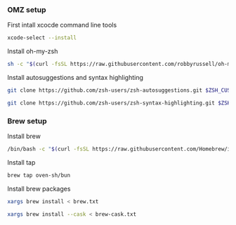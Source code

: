 ### OMZ setup

First intall xcocde command line tools

```bash
xcode-select --install
```

Install oh-my-zsh

```bash
sh -c "$(curl -fsSL https://raw.githubusercontent.com/robbyrussell/oh-my-zsh/master/tools/install.sh)"
```

Install autosuggestions and syntax highlighting

```bash
git clone https://github.com/zsh-users/zsh-autosuggestions.git $ZSH_CUSTOM/plugins/zsh-autosuggestions

git clone https://github.com/zsh-users/zsh-syntax-highlighting.git $ZSH_CUSTOM/plugins/zsh-syntax-highlighting
```

### Brew setup

Install brew

```bash
/bin/bash -c "$(curl -fsSL https://raw.githubusercontent.com/Homebrew/install/HEAD/install.sh)"
```

Install tap

```bash
brew tap oven-sh/bun
```

Install brew packages

```bash
xargs brew install < brew.txt

xargs brew install --cask < brew-cask.txt
```
